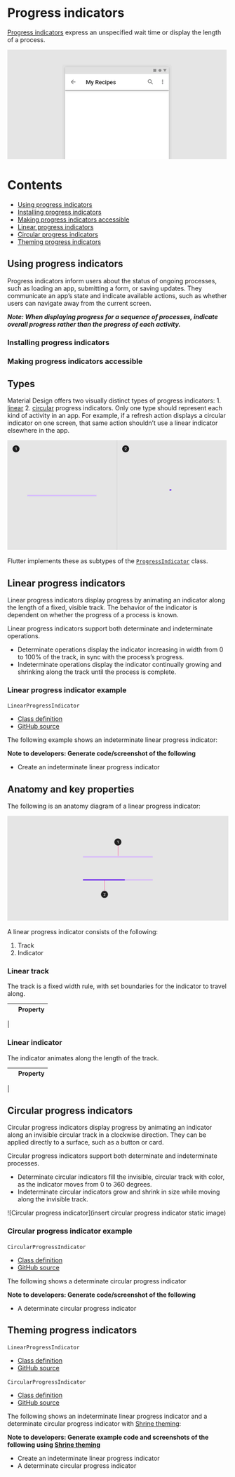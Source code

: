 <!--docs:
title: "Material progress indicators"
layout: detail
section: components
excerpt: "Progress indicators express an unspecified wait time or display the length of a process."
iconId: 
path: /catalog/material-progress-indicators/
-->

# Progress indicators

[Progress indicators](https://material.io/components/progress-indicators) express an unspecified wait time or display the length of a process.


![Progress indicator hero](assets/hero-1.gif)

# Contents

* [Using progress indicators](#using-progress-indicators)
* [Installing progress indicators](#installing-progress-indicators)
* [Making progress indicators accessible](#making-progress-indicators-accessible)
* [Linear progress indicators](#linear-progress-indicators)
* [Circular progress indicators](#circular-progress-indicators)
* [Theming progress indicators](#theming-progress-indicators)

## Using progress indicators

Progress indicators inform users about the status of ongoing processes, such as loading an app, submitting a form, or saving updates. They communicate an app’s state and indicate available actions, such as whether users can navigate away from the current screen.



_**Note: When displaying progress for a sequence of processes, indicate overall progress rather than the progress of each activity.**_

### Installing progress indicators

### Making progress indicators accessible

## Types

Material Design offers two visually distinct types of progress indicators:  1. [linear](#linear-progress-indicators) 2. [circular](#circular-progress-indicators) progress indicators. Only one type should represent each kind of activity in an app. For example, if a refresh action displays a circular indicator on one screen, that same action shouldn’t use a linear indicator elsewhere in the app.

![Composite image of progress indicator types](assets/composite-1.gif)

Flutter implements these as subtypes of the [`ProgressIndicator`](https://api.flutter.dev/flutter/material/ProgressIndicator-class.html) class.

## Linear progress indicators

Linear progress indicators display progress by animating an indicator along the length of a fixed, visible track. The behavior of the indicator is dependent on whether the progress of a process is known.


Linear progress indicators support both determinate and indeterminate operations.
* Determinate operations display the indicator increasing in width from 0 to 100% of the track, in sync with the process’s progress.
* Indeterminate operations display the indicator continually growing and shrinking along the track until the process is complete.


### Linear progress indicator example



`LinearProgressIndicator`
* [Class definition](https://api.flutter.dev/flutter/material/LinearProgressIndicator-class.html)
* [GitHub source](https://github.com/flutter/flutter/blob/master/packages/flutter/lib/src/material/progress_indicator.dart)

The following example shows an indeterminate linear progress indicator:

**Note to developers: Generate code/screenshot of the following**
* Create an indeterminate linear progress indicator



## Anatomy and key properties

The following is an anatomy diagram of a linear progress indicator:

![Linear progress indicator anatomy](assets/LinearProgress_anatomy.png)

A linear progress indicator consists of the following:
1. Track
2. Indicator

### Linear track
The track is a fixed width rule, with set boundaries for the indicator to travel along.

&nbsp;         | Property
-------------- | ------------------------ 
 | 

### Linear indicator
The indicator animates along the length of the track.

&nbsp;         | Property
-------------- | ------------------------ 
 | 

## Circular progress indicators

Circular progress indicators display progress by animating an indicator along an invisible circular track in a clockwise direction. They can be applied directly to a surface, such as a button or card.


Circular progress indicators support both determinate and indeterminate processes.
* Determinate circular indicators fill the invisible, circular track with color, as the indicator moves from 0 to 360 degrees.
* Indeterminate circular indicators grow and shrink in size while moving along the invisible track.

![Circular progress indicator](insert circular progress indicator static image)

### Circular progress indicator example


`CircularProgressIndicator`
* [Class definition](https://api.flutter.dev/flutter/material/CircularProgressIndicator-class.html)
* [GitHub source](https://github.com/flutter/flutter/blob/master/packages/flutter/lib/src/material/progress_indicator.dart)

The following shows a determinate circular progress indicator

**Note to developers: Generate code/screenshot of the following**
* A determinate circular progress indicator

## Theming progress indicators

`LinearProgressIndicator`
* [Class definition](https://api.flutter.dev/flutter/material/LinearProgressIndicator-class.html)
* [GitHub source](https://github.com/flutter/flutter/blob/master/packages/flutter/lib/src/material/progress_indicator.dart)


`CircularProgressIndicator`
* [Class definition](https://api.flutter.dev/flutter/material/CircularProgressIndicator-class.html)
* [GitHub source](https://github.com/flutter/flutter/blob/master/packages/flutter/lib/src/material/progress_indicator.dart)


The following shows an indeterminate linear progress indicator and a determinate circular progress indicator with [Shrine theming](https://material.io/design/material-studies/shrine.html):

**Note to developers: Generate example code and screenshots of the following using [Shrine theming](https://material.io/design/material-studies/shrine.html)**
* Create an indeterminate linear progress indicator
* A determinate circular progress indicator

